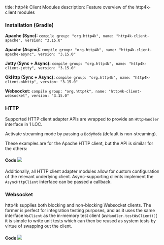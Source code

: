 title: http4k Client Modules
description: Feature overview of the http4k-client modules

### Installation (Gradle)
**Apache (Sync):** ```compile group: "org.http4k", name: "http4k-client-apache", version: "3.15.0"```

**Apache (Async):** ```compile group: "org.http4k", name: "http4k-client-apache-async", version: "3.15.0"```

**Jetty (Sync + Async):** ```compile group: "org.http4k", name: "http4k-client-jetty", version: "3.15.0"```

**OkHttp (Sync + Async):** ```compile group: "org.http4k", name: "http4k-client-okhttp", version: "3.15.0"```

**Websocket:** ```compile group: "org.http4k", name: "http4k-client-websocket", version: "3.15.0"```

### HTTP
Supported HTTP client adapter APIs are wrapped to provide an `HttpHandler` interface in 1 LOC.

Activate streaming mode by passing a `BodyMode` (default is non-streaming).

These examples are for the Apache HTTP client, but the API is similar for the others:

#### Code [<img class="octocat" src="/img/octocat-32.png"/>](https://github.com/http4k/http4k/blob/master/src/docs/guide/modules/clients/example_http.kt)
<script src="https://gist-it.appspot.com/https://github.com/http4k/http4k/blob/master/src/docs/guide/modules/clients/example_http.kt"></script>

Additionally, all HTTP client adapter modules allow for custom configuration of the relevant underlying client. Async-supporting clients implement the `AsyncHttpClient` interface can be passed a callback.

### Websocket
http4k supplies both blocking and non-blocking Websocket clients. The former is perfect for integration testing purposes, and as it uses the same interface `WsClient` as the in-memory test client (`WsHandler.testWsClient()`) it is simple to write unit tests which can then be reused as system tests by virtue of swapping out the client.

#### Code [<img class="octocat" src="/img/octocat-32.png"/>](https://github.com/http4k/http4k/blob/master/src/docs/guide/modules/clients/example_websocket.kt)
<script src="https://gist-it.appspot.com/https://github.com/http4k/http4k/blob/master/src/docs/guide/modules/clients/example_websocket.kt"></script>
